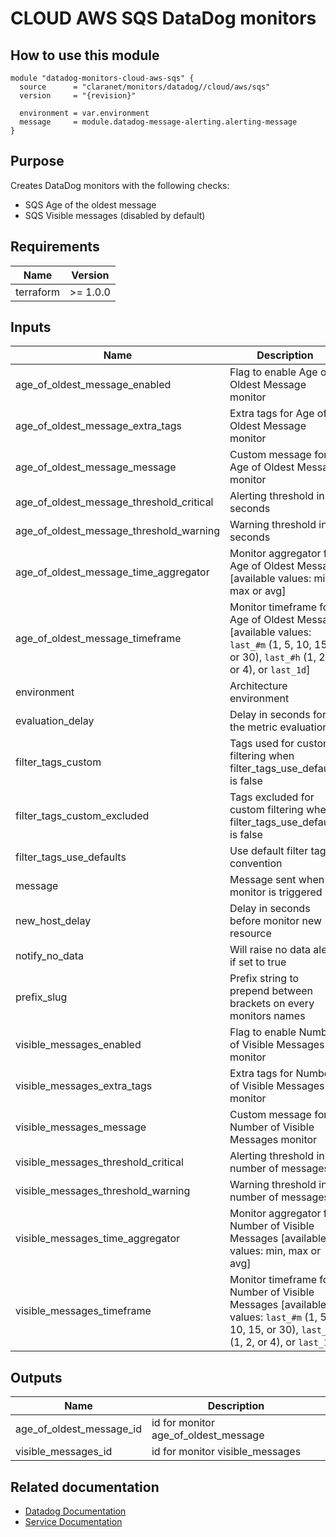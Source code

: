 # CLOUD AWS SQS DataDog monitors

## How to use this module

```hcl
module "datadog-monitors-cloud-aws-sqs" {
  source      = "claranet/monitors/datadog//cloud/aws/sqs"
  version     = "{revision}"

  environment = var.environment
  message     = module.datadog-message-alerting.alerting-message
}

```

## Purpose

Creates DataDog monitors with the following checks:

- SQS Age of the oldest message
- SQS Visible messages (disabled by default)

## Requirements

| Name      | Version  |
| --------- | -------- |
| terraform | >= 1.0.0 |

## Inputs

| Name                                     | Description                                                                                                                                | Type           | Default      | Required |
| ---------------------------------------- | ------------------------------------------------------------------------------------------------------------------------------------------ | -------------- | ------------ | :------: |
| age_of_oldest_message_enabled            | Flag to enable Age of Oldest Message monitor                                                                                               | `string`       | `"true"`     |    no    |
| age_of_oldest_message_extra_tags         | Extra tags for Age of Oldest Message monitor                                                                                               | `list(string)` | `[]`         |    no    |
| age_of_oldest_message_message            | Custom message for Age of Oldest Message monitor                                                                                           | `string`       | `""`         |    no    |
| age_of_oldest_message_threshold_critical | Alerting threshold in seconds                                                                                                              | `number`       | `600`        |    no    |
| age_of_oldest_message_threshold_warning  | Warning threshold in seconds                                                                                                               | `number`       | `300`        |    no    |
| age_of_oldest_message_time_aggregator    | Monitor aggregator for Age of Oldest Message [available values: min, max or avg]                                                           | `string`       | `"min"`      |    no    |
| age_of_oldest_message_timeframe          | Monitor timeframe for Age of Oldest Message [available values: `last_#m` (1, 5, 10, 15, or 30), `last_#h` (1, 2, or 4), or `last_1d`]      | `string`       | `"last_30m"` |    no    |
| environment                              | Architecture environment                                                                                                                   | `string`       | n/a          |   yes    |
| evaluation_delay                         | Delay in seconds for the metric evaluation                                                                                                 | `number`       | `900`        |    no    |
| filter_tags_custom                       | Tags used for custom filtering when filter_tags_use_defaults is false                                                                      | `string`       | `"*"`        |    no    |
| filter_tags_custom_excluded              | Tags excluded for custom filtering when filter_tags_use_defaults is false                                                                  | `string`       | `""`         |    no    |
| filter_tags_use_defaults                 | Use default filter tags convention                                                                                                         | `string`       | `"true"`     |    no    |
| message                                  | Message sent when a monitor is triggered                                                                                                   | `any`          | n/a          |   yes    |
| new_host_delay                           | Delay in seconds before monitor new resource                                                                                               | `number`       | `300`        |    no    |
| notify_no_data                           | Will raise no data alert if set to true                                                                                                    | `bool`         | `true`       |    no    |
| prefix_slug                              | Prefix string to prepend between brackets on every monitors names                                                                          | `string`       | `""`         |    no    |
| visible_messages_enabled                 | Flag to enable Number of Visible Messages monitor                                                                                          | `string`       | `"false"`    |    no    |
| visible_messages_extra_tags              | Extra tags for Number of Visible Messages monitor                                                                                          | `list(string)` | `[]`         |    no    |
| visible_messages_message                 | Custom message for Number of Visible Messages monitor                                                                                      | `string`       | `""`         |    no    |
| visible_messages_threshold_critical      | Alerting threshold in number of messages                                                                                                   | `number`       | `2`          |    no    |
| visible_messages_threshold_warning       | Warning threshold in number of messages                                                                                                    | `number`       | `1`          |    no    |
| visible_messages_time_aggregator         | Monitor aggregator for Number of Visible Messages [available values: min, max or avg]                                                      | `string`       | `"min"`      |    no    |
| visible_messages_timeframe               | Monitor timeframe for Number of Visible Messages [available values: `last_#m` (1, 5, 10, 15, or 30), `last_#h` (1, 2, or 4), or `last_1d`] | `string`       | `"last_30m"` |    no    |

## Outputs

| Name                     | Description                          |
| ------------------------ | ------------------------------------ |
| age_of_oldest_message_id | id for monitor age_of_oldest_message |
| visible_messages_id      | id for monitor visible_messages      |

## Related documentation

- [Datadog Documentation](https://docs.datadoghq.com/integrations/amazon_sqs/)
- [Service Documentation](https://docs.aws.amazon.com/sqs/index.html)

